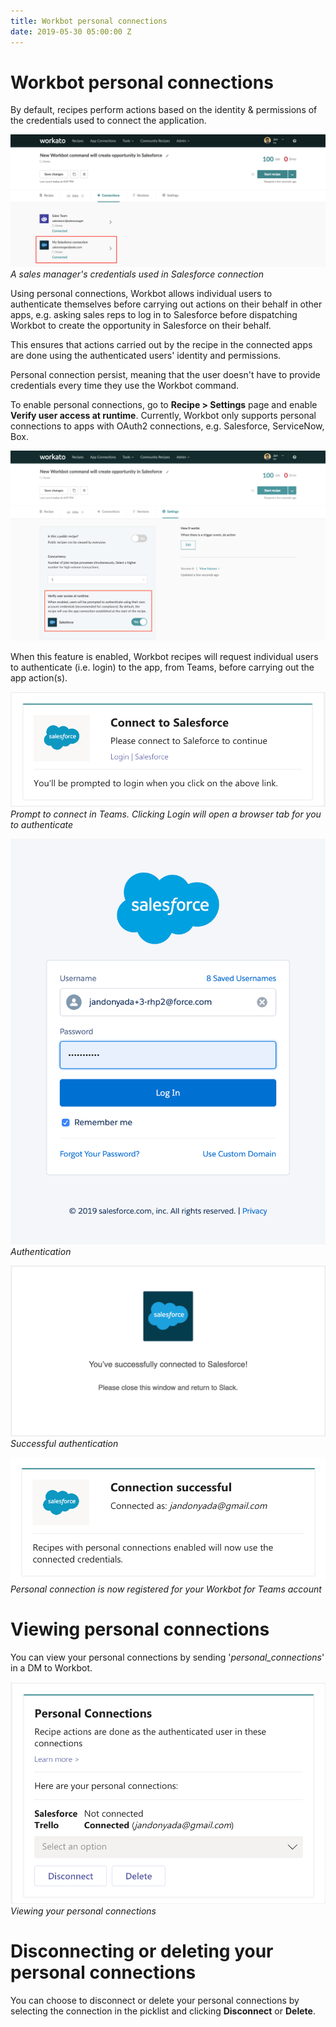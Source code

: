 ```yaml
---
title: Workbot personal connections
date: 2019-05-30 05:00:00 Z
---
```


# Workbot personal connections
By default, recipes perform actions based on the identity & permissions of the credentials used to connect the application.

![Connection credentials](/assets/images/workbot-for-teams/connection-credentials.png)
*A sales manager's credentials used in Salesforce connection*

Using personal connections, Workbot allows individual users to authenticate themselves before carrying out actions on their behalf in other apps, e.g. asking sales reps to log in to Salesforce before dispatching Workbot to create the opportunity in Salesforce on their behalf.

This ensures that actions carried out by the recipe in the connected apps are done using the authenticated users' identity and permissions.

Personal connection persist, meaning that the user doesn't have to provide credentials every time they use the Workbot command.

To enable personal connections, go to **Recipe > Settings** page and enable **Verify user access at runtime**. Currently, Workbot only supports personal connections to apps with OAuth2 connections, e.g. Salesforce, ServiceNow, Box.

![recipe-setting](/assets/images/workbot/workbot-latebinding/recipe-settings.png)

When this feature is enabled, Workbot recipes will request individual users to authenticate (i.e. login) to the app, from Teams, before carrying out the app action(s).

![personal-connection-flow-1](/assets/images/workbot-for-teams/teams-flow-1.png)
*Prompt to connect in Teams. Clicking Login will open a browser tab for you to authenticate*

![personal-connection-flow-2](/assets/images/workbot-for-teams/teams-flow-2.png)
*Authentication*

![personal-connection-flow-3](/assets/images/workbot-for-teams/teams-flow-3.png)
*Successful authentication*

![personal-connection-flow-4](/assets/images/workbot-for-teams/teams-flow-4.png)
*Personal connection is now registered for your Workbot for Teams account*

# Viewing personal connections
You can view your personal connections by sending '*personal_connections*' in a DM to Workbot.

![Personal connections - DM 'personal_connections'](/assets/images/workbot-for-teams/list-personal-connections.png)
*Viewing your personal connections*

# Disconnecting or deleting your personal connections
You can choose to disconnect or delete your personal connections by selecting the connection in the picklist and clicking **Disconnect** or **Delete**.
